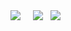 <p align="center">
        <p align="center">
        </p>
        <p align="center">
            <a align="center">
                <img align="center" src="https://img.shields.io/badge/offensive security-red?&style=for-the-badge&logo=hackaday&logoColor=white"/>
            </a> &nbsp;
            <a align="center">
            </a> &nbsp;
            <a align="center">
                <img align="center" src="https://img.shields.io/badge/python-red?&style=for-the-badge&logo=python&logoColor=white"/>
            </a> &nbsp;  
            <a align="center">
                <img align="center" src="https://img.shields.io/badge/JavaScript-red?&style=for-the-badge&logo=javascript&logoColor=white"/>
            </a> &nbsp;
        <br>
        </p>
    </p>
</p>
